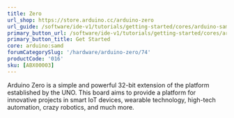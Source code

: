 ```yaml
---
title: Zero
url_shop: https://store.arduino.cc/arduino-zero
url_guide: /software/ide-v1/tutorials/getting-started/cores/arduino-samd
primary_button_url: /software/ide-v1/tutorials/getting-started/cores/arduino-samd
primary_button_title: Get Started
core: arduino:samd
forumCategorySlug: '/hardware/arduino-zero/74'
productCode: '016'
sku: [ABX00003]
---
```


Arduino Zero is a simple and powerful 32-bit extension of the platform established by the UNO. This board aims to provide a platform for innovative projects in smart IoT devices, wearable technology, high-tech automation, crazy robotics, and much more.